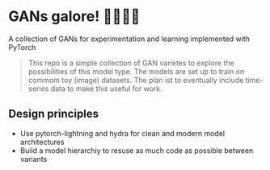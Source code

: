 # GANs galore! 🕵️‍♂️🦹‍♂️
A collection of GANs for experimentation and learning implemented with PyTorch

> This repo is a simple collection of GAN varietes to explore the possibilities of this model type.
> The models are set up to train on commom toy (image) datasets. The plan ist to eventually include
> time-series data to make this useful for work.

## Design principles
- Use pytorch-lightning and hydra for clean and modern model architectures
- Build a model hierarchiy to resuse as much code as possible between variants
